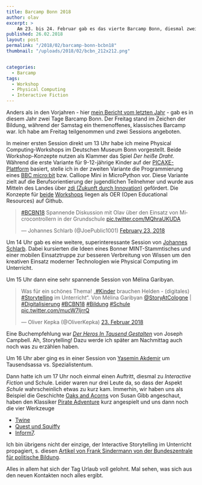 ```yaml
---
title: Barcamp Bonn 2018
author: olav
excerpt: >
    Am 23. bis 24. Februar gab es das vierte Barcamp Bonn, diesmal zweitägig und auf neutralem Boden in Sankt Augustin. Ich war am Freitag mit zwei Sessions dabei.
published: 26.02.2018
layout: post
permalink: "/2018/02/barcamp-bonn-bcbn18"
thumbnail: "/uploads/2018/02/bcbn_212x212.png"


categories:
  - Barcamp
tags:
  - Workshop
  - Physical Computing
  - Interactive Fiction
---
```

Anders als in den Vorjahren - hier [mein Bericht vom letzten Jahr](https://blog.knowfox.com/2017-03-12-knowfox-auf-dem-bonner-barcamp-2017/) - gab es in diesem Jahr zwei Tage Barcamp Bonn. Der Freitag stand im Zeichen der Bildung, während der Samstag ein themenoffenes, klassisches Barcamp war. Ich habe am Freitag teilgenommen und zwei Sessions angeboten.

In meiner ersten Session direkt um 13 Uhr habe ich meine Physical Computing-Workshops im Deutschen Museum Bonn vorgestellt. Beide Workshop-Konzepte nutzen als Klammer das Spiel _Der heiße Draht_. Während die erste Variante für 9-12-jährige Kinder auf der [PICAXE-Plattform](https://wissen.tinkerthon.de/platform:picaxe) basiert, stelle ich in der zweiten Variante die Programmierung eines [BBC micro:bit](https://wissen.tinkerthon.de/platform:bbc_microbit) bzw. Calliope Mini in MicroPython vor. Diese Variante zielt auf die Berufsorientierung der jugendlichen Teilnehmer und wurde aus Mitteln des Landes über [zdi (Zukunft durch Innovation)](http://www.zdi-portal.de/) gefördert. Die Konzepte für [beide](https://github.com/tinkerthon/Der-heisse-Draht) [Workshops](https://github.com/tinkerthon/Der-heisse-Draht-2017) liegen als OER (Open Educational Resources) auf Github.

<blockquote class="twitter-tweet" data-lang="en"><p lang="de" dir="ltr"><a href="https://twitter.com/hashtag/BCBN18?src=hash&amp;ref_src=twsrc%5Etfw">#BCBN18</a> Spannende Diskussion mit Olav über den Einsatz von Microcontrollern in der Grundschule <a href="https://t.co/MQhraUKUDA">pic.twitter.com/MQhraUKUDA</a></p>&mdash; Johannes Schlarb (@JoePublic1001) <a href="https://twitter.com/JoePublic1001/status/967010284731854848?ref_src=twsrc%5Etfw">February 23, 2018</a></blockquote>
<script async src="https://platform.twitter.com/widgets.js" charset="utf-8"></script>

Um 14 Uhr gab es eine weitere, superinteressante Session von [Johannes Schlarb](https://twitter.com/JoePublic1001). Dabei kursierten die Ideen eines Bonner MINT-Stammtisches und einer mobilen Einsatztruppe zur besseren Verbreitung von Wissen um den kreativen Einsatz moderner Technologien wie Physical Computing im Unterricht.

Um 15 Uhr dann eine sehr spannende Session von Mélina Garibyan.

<blockquote class="twitter-tweet" data-lang="de"><p lang="de" dir="ltr">Was für ein schönes Thema! „<a href="https://twitter.com/hashtag/Kinder?src=hash&amp;ref_src=twsrc%5Etfw">#Kinder</a> brauchen Helden - (digitales) <a href="https://twitter.com/hashtag/Storytelling?src=hash&amp;ref_src=twsrc%5Etfw">#Storytelling</a> im Unterricht“. Von Mélina Garibyan <a href="https://twitter.com/StoryAtCologne?ref_src=twsrc%5Etfw">@StoryAtCologne</a> | <a href="https://twitter.com/hashtag/Digitalisierung?src=hash&amp;ref_src=twsrc%5Etfw">#Digitalisierung</a> <a href="https://twitter.com/hashtag/BCBN18?src=hash&amp;ref_src=twsrc%5Etfw">#BCBN18</a> <a href="https://twitter.com/hashtag/Bildung?src=hash&amp;ref_src=twsrc%5Etfw">#Bildung</a> <a href="https://twitter.com/hashtag/Schule?src=hash&amp;ref_src=twsrc%5Etfw">#Schule</a> <a href="https://t.co/mucW7IjrrQ">pic.twitter.com/mucW7IjrrQ</a></p>&mdash; Oliver Kepka (@OliverKepka) <a href="https://twitter.com/OliverKepka/status/967038328318160897?ref_src=twsrc%5Etfw">23. Februar 2018</a></blockquote>
<script async src="https://platform.twitter.com/widgets.js" charset="utf-8"></script>

Eine Buchempfehlung war [*Der Heros In Tausend Gestalten*](https://www.goodreads.com/book/show/1673026.Der_Heros_In_Tausend_Gestalten?from_search=true) von Joseph Campbell. Ah, Storytelling! Dazu werde ich später am Nachmittag auch noch was zu erzählen haben.

Um 16 Uhr aber ging es in einer Session von [Yasemin Akdemir](https://twitter.com/weltenbewegerin) um Tausendsassa vs. Spezialistentum.

Dann hatte ich um 17 Uhr noch einmal einen Auftritt, diesmal zu *Interactive Fiction* und Schule. Leider waren nur drei Leute da, so dass der Aspekt *Schule* wahrscheinlich etwas zu kurz kam. Immerhin, wir haben uns als Beispiel die Geschichte [Oaks and Acorns](http://susangibb.net/blog2/wp-content/uploads/100stories/99oaksandacorns/titlec.html) von Susan Gibb angeschaut, haben den Klassiker [Pirate Adventure](http://www.ifiction.org/games/playz.php?cat=44&game=39&mode=html) kurz angespielt und uns dann noch die vier Werkzeuge

* [Twine](https://twinery.org)
* [Quest und Squiffy](http://textadventures.co.uk/quest)
* [Inform7](http://inform7.com/).

Ich bin übrigens nicht der einzige, der Interactive Storytelling im Unterricht propagiert, s. diesen [Artikel von Frank Sindermann von der Bundeszentrale für politische Bildung](https://www.bpb.de/lernen/digitale-bildung/werkstatt/227691/interaktives-storytelling-mit-twine).

Alles in allem hat sich der Tag Urlaub voll gelohnt. Mal sehen, was sich aus den neuen Kontakten noch alles ergibt.
